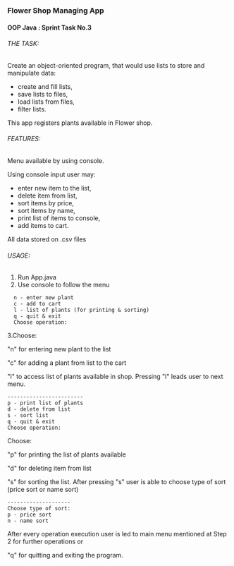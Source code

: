 ### Flower Shop Managing App
#### OOP Java : Sprint Task No.3


###### THE TASK:

Create an object-oriented program, that would use lists to store and manipulate data:
 * create and fill lists, 
 * save lists to files, 
 * load lists from files, 
 * filter lists.

This app registers plants available in Flower shop.

###### FEATURES:

Menu available by using console.

Using console input user may:
 * enter new item to the list,
 * delete item from list,
 * sort items by price,
 * sort items by name,
 * print list of items to console,
 * add items to cart.
    
All data stored on  .csv files

 
###### USAGE:

1. Run App.java 
2. Use console to follow the menu

 ```console
   n - enter new plant
   c - add to cart
   l - list of plants (for printing & sorting)
   q - quit & exit
   Choose operation:
```
3.Choose:

"n" for entering new plant to the list

"c" for adding a plant from list to the cart

"l" to access list of plants available in shop. Pressing "l" leads user to next menu.
```console
------------------------
p - print list of plants
d - delete from list
s - sort list
q - quit & exit
Choose operation:
```
Choose:

"p" for printing the list of plants available

"d" for deleting item from list

"s" for sorting the list. After pressing "s" user is able to choose type of sort (price sort or name sort)
```console
--------------------
Choose type of sort:
p - price sort
n - name sort
``` 

After every operation execution user is led to main menu mentioned at Step 2 for further operations or

"q" for quitting and exiting the program.

